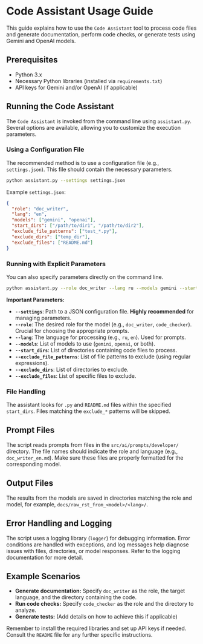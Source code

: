 # Code Assistant Usage Guide

This guide explains how to use the `Code Assistant` tool to process code files and generate documentation, perform code checks, or generate tests using Gemini and OpenAI models.

## Prerequisites

- Python 3.x
- Necessary Python libraries (installed via `requirements.txt`)
- API keys for Gemini and/or OpenAI (if applicable)


## Running the Code Assistant

The `Code Assistant` is invoked from the command line using `assistant.py`.  Several options are available, allowing you to customize the execution parameters.

### Using a Configuration File

The recommended method is to use a configuration file (e.g., `settings.json`). This file should contain the necessary parameters.

```bash
python assistant.py --settings settings.json
```

Example `settings.json`:

```json
{
  "role": "doc_writer",
  "lang": "en",
  "models": ["gemini", "openai"],
  "start_dirs": ["/path/to/dir1", "/path/to/dir2"],
  "exclude_file_patterns": ["test_*.py"],
  "exclude_dirs": ["temp_dir"],
  "exclude_files": ["README.md"]
}
```

### Running with Explicit Parameters

You can also specify parameters directly on the command line.

```bash
python assistant.py --role doc_writer --lang ru --models gemini --start_dirs /path/to/project_dir
```


**Important Parameters:**

* **`--settings`**: Path to a JSON configuration file.  **Highly recommended** for managing parameters.
* **`--role`**: The desired role for the model (e.g., `doc_writer`, `code_checker`).  Crucial for choosing the appropriate prompts.
* **`--lang`**: The language for processing (e.g., `ru`, `en`).  Used for prompts.
* **`--models`**: List of models to use (`gemini`, `openai`, or both).
* **`--start_dirs`**:  List of directories containing code files to process.
* **`--exclude_file_patterns`**:  List of file patterns to exclude (using regular expressions).
* **`--exclude_dirs`**: List of directories to exclude.
* **`--exclude_files`**:  List of specific files to exclude.


### File Handling

The assistant looks for `.py` and `README.md` files within the specified `start_dirs`.  Files matching the `exclude_*` patterns will be skipped.


## Prompt Files

The script reads prompts from files in the `src/ai/prompts/developer/` directory.  The file names should indicate the role and language (e.g., `doc_writer_en.md`).  Make sure these files are properly formatted for the corresponding model.


## Output Files

The results from the models are saved in directories matching the role and model, for example, `docs/raw_rst_from_<model>/<lang>/`.


## Error Handling and Logging

The script uses a logging library (`logger`) for debugging information.  Error conditions are handled with exceptions, and log messages help diagnose issues with files, directories, or model responses.  Refer to the logging documentation for more detail.

## Example Scenarios

- **Generate documentation:** Specify `doc_writer` as the role, the target language, and the directory containing the code.
- **Run code checks:** Specify `code_checker` as the role and the directory to analyze.
- **Generate tests:** (Add details on how to achieve this if applicable)


Remember to install the required libraries and set up API keys if needed.  Consult the `README` file for any further specific instructions.


```